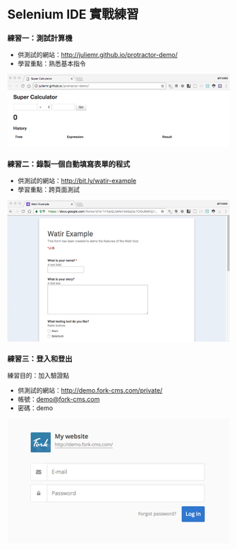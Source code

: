 # Selenium IDE 實戰練習

### 練習一：測試計算機

* 供測試的網站：<http://juliemr.github.io/protractor-demo/>
* 學習重點：熟悉基本指令

![](assets/ex01-ui.png)

### 練習二：錄製一個自動填寫表單的程式

* 供測試的網站：<http://bit.ly/watir-example>
* 學習重點：跨頁面測試

![](assets/ex02-ui.png)

### 練習三：登入和登出

練習目的：加入驗證點

* 供測試的網站：<http://demo.fork-cms.com/private/>
* 帳號：demo@fork-cms.com
* 密碼：demo

![](assets/ex03-ui.png)

